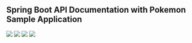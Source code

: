 ## Spring Boot API Documentation with Pokemon Sample Application

<img src="https://img.shields.io/badge/SWAGGER-85EA2D?style=flat-square&logo=swagger&logoColor=black"> <img src="https://img.shields.io/badge/JAVA-FF4000?style=flat-square&logo=openjdk&logoColor=white"> <img src="https://img.shields.io/badge/SPRING-6DB33F?style=flat-square&logo=spring&logoColor=white"> <img src="https://img.shields.io/badge/HIBERNATE-59666C?style=flat-square&logo=hibernate&logoColor=white">
